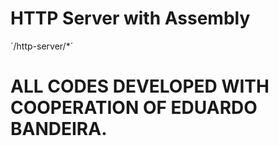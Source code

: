 # HTTP Server with Assembly
´/http-server/*´

# ALL CODES DEVELOPED WITH COOPERATION OF EDUARDO BANDEIRA.